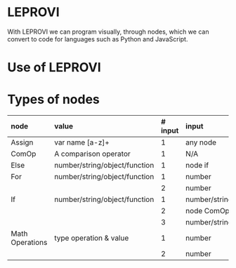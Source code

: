 # LEPROVI

With LEPROVI we can program visually, through nodes, which we can convert to code for languages such as Python and JavaScript.

# Use of LEPROVI

# Types of nodes

| node | value | # input | input | # output | output 
| :--- | :--- | :--- | :--- | :--- | :--- |
| Assign | var name [a-z]+ | 1 | any node | 1 | value
| ComOp | A comparison operator | 1 | N/A | 1 | value
| Else | number/string/object/function | 1 | node if | 1 | value
| For | number/string/object/function | 1 | number | 1 | value 
| | | 2 | number | |
| If | number/string/object/function | 1 | number/string | 1 | value
| | | 2 | node ComOp | 2 | If -> Else
| | | 3 | number/string | |
| Math Operations | type operation & value | 1 | number | 1 | operation result
| | | 2 | number | | |

